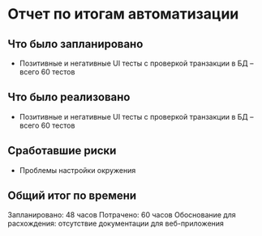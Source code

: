 # Отчет по итогам автоматизации
## Что было запланировано
* Позитивные и негативные UI тесты с проверкой транзакции в БД – всего 60 тестов

## Что было реализовано
* Позитивные и негативные UI тесты с проверкой транзакции в БД – всего 60 тестов

## Сработавшие риски
* Проблемы настройки окружения

## Общий итог по времени
Запланировано: 48 часов
Потрачено: 60 часов
Обоснование для расхождения: отсутствие документации для веб-приложения

